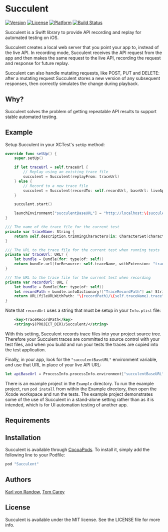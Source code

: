 # Succulent

[![Version](https://img.shields.io/cocoapods/v/Succulent.svg?style=flat)](http://cocoapods.org/pods/Succulent)
[![License](https://img.shields.io/cocoapods/l/Succulent.svg?style=flat)](http://cocoapods.org/pods/Succulent)
[![Platform](https://img.shields.io/cocoapods/p/Succulent.svg?style=flat)](http://cocoapods.org/pods/Succulent)
[![Build Status](https://travis-ci.org/cactuslab/Succulent.svg?branch=develop)](https://travis-ci.org/cactuslab/Succulent)

Succulent is a Swift library to provide API recording and replay for automated testing on iOS.

Succulent creates a local web server that you point your app to, instead of the live API. In recording
mode, Succulent receives the API request from the app and then makes the same request to the live API,
recording the request and response for future replay.

Succulent can also handle mutating requests, like POST, PUT and DELETE: after a mutating request Succulent
stores a new version of any subsequent responses, then correctly simulates the change during playback.

## Why?

Succulent solves the problem of getting repeatable API results to support stable automated testing.

## Example

Setup Succulent in your XCTest's `setUp` method:

```swift
override func setUp() {
	super.setUp()

	if let traceUrl = self.traceUrl {
		// Replay using an existing trace file
		succulent = Succulent(replayFrom: traceUrl)
	} else {
		// Record to a new trace file
		succulent = Succulent(recordTo: self.recordUrl, baseUrl: liveApiBaseUrl)
	}

	succulent.start()

	launchEnvironment["succulentBaseURL"] = "http://localhost:\(succulent.actualPort)/"
}

/// The name of the trace file for the current test
private var traceName: String {
	return self.description.trimmingCharacters(in: CharacterSet(charactersIn: "-[] ")).replacingOccurrences(of: " ", with: "_")
}

/// The URL to the trace file for the current test when running tests
private var traceUrl: URL? {
	let bundle = Bundle(for: type(of: self))
	return bundle.url(forResource: self.traceName, withExtension: "trace", subdirectory: "Succulent")
}

/// The URL to the trace file for the current test when recording
private var recordUrl: URL {
    let bundle = Bundle(for: type(of: self))
    let recordPath = bundle.infoDictionary!["TraceRecordPath"] as! String
    return URL(fileURLWithPath: "\(recordPath)/\(self.traceName).trace")
}
```

Note that `recordUrl` uses a string that must be setup in your `Info.plist` file:

```xml
	<key>TraceRecordPath</key>
	<string>$(PROJECT_DIR)/Succulent/</string>
```

With this setting, Succulent records trace files into your project source tree. Therefore your Succulent traces are committed to source control with your test files, and when you build and run your tests the traces are copied into the test application.

Finally, in your app, look for the `"succulentBaseURL"` environment variable, and use that URL in place
of your live API URL:

```swift
let apiBaseUrl = ProcessInfo.processInfo.environment["succulentBaseURL"]
```

There is an example project in the `Example` directory. To run the example project, run `pod install` from within the Example directory, then open the Xcode workspace and run the tests. The example project demonstrates some of the use of Succulent in a stand-alone setting rather than as it is intended, which is for UI automation testing of another app.

## Requirements

## Installation

Succulent is available through [CocoaPods](http://cocoapods.org). To install
it, simply add the following line to your Podfile:

```ruby
pod "Succulent"
```

## Authors

[Karl von Randow](https://github.com/karlvr), [Tom Carey](https://github.com/tomcarey)

## License

Succulent is available under the MIT license. See the LICENSE file for more info.
